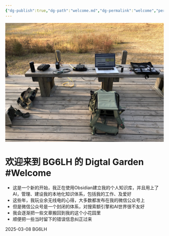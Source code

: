 ```yaml
---
{"dg-publish":true,"dg-path":"welcome.md","dg-permalink":"welcome","permalink":"/welcome/","tags":["gardenEntry"]}
---
```



![img-Welcome.jpg|800](/img/user/Digital%20Garden/assets/img-Welcome.jpg)

# 欢迎来到 BG6LH 的 Digtal Garden #Welcome

- 这是一个新的开始，我正在使用Obsidian建立我的个人知识库，并且用上了AI，管理、建设我的本地化知识体系，包括我的工作、及爱好
- 这些年，我玩业余无线电的心得，大多数都发布在我的微信公众号上
- 但是微信公众号是一个封闭的体系，对搜索额引擎和AI世界很不友好
- 我会逐渐把一些文章搬回到我的这个小花园里
- 顺便把一些当时留下的错误信息纠正过来

2025-03-08 BG6LH

